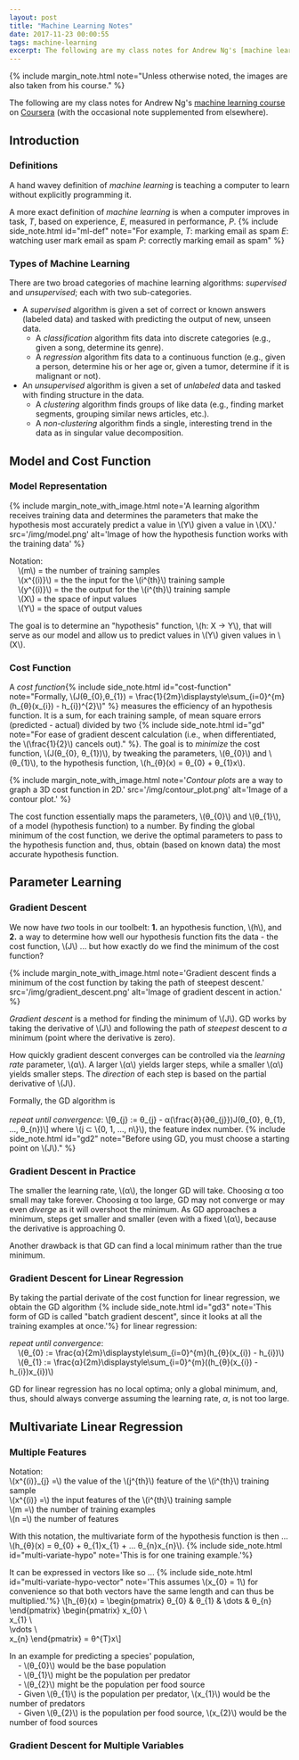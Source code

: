 ```yaml
---
layout: post
title: "Machine Learning Notes"
date: 2017-11-23 00:00:55
tags: machine-learning
excerpt: The following are my class notes for Andrew Ng's [machine learning course](https://www.coursera.org/learn/machine-learning/home/welcome) on [Coursera](https://www.coursera.org/) (with the occasional note supplemented from elsewhere).
---
```


{%
   include margin_note.html
   note="Unless otherwise noted, the images are also taken from his course."
%}

The following are my class notes for Andrew Ng's [machine learning course](https://www.coursera.org/learn/machine-learning/home/welcome) on [Coursera](https://www.coursera.org/) (with the occasional note supplemented from elsewhere).

## Introduction

### Definitions
A hand wavey definition of _machine learning_ is teaching a computer to learn without explicitly programming it.

A more exact definition of _machine learning_ is when a computer improves in task, _T_, based on experience, _E_, measured in performance, _P_.  {% include side_note.html
     id="ml-def"
     note="For example,
         _T_: marking email as spam
         _E_: watching user mark email as spam
         _P_: correctly marking email as spam"
  %}  

### Types of Machine Learning
There are two broad categories of machine learning algorithms: _supervised_ and _unsupervised_; each with two sub-categories.

- A _supervised_ algorithm is given a set of correct or known answers (labeled data) and tasked with predicting the output of new, unseen data.
  - A _classification_ algorithm fits data into discrete categories (e.g., given a song, determine its genre).
  - A _regression_ algorithm fits data to a continuous function (e.g., given a person, determine his or her age or, given a tumor, determine if it is malignant or not).
- An _unsupervised_ algorithm is given a set of _unlabeled_ data and tasked with finding structure in the data.
  - A _clustering_ algorithm finds groups of like data (e.g., finding market segments, grouping similar news articles, etc.).
  - A _non-clustering_ algorithm finds a single, interesting trend in the data as in singular value decomposition.

## Model and Cost Function

### Model Representation
{%
   include margin_note_with_image.html
   note='A learning algorithm receives training data and determines the parameters that make the hypothesis most accurately predict a value in \\(Y\\) given a value in \\(X\\).'
   src='/img/model.png'
   alt='Image of how the hypothesis function works with the training data'
%}

Notation:
<br/>&nbsp;&nbsp;&nbsp;&nbsp;\\(m\\) = the number of training samples
<br/>&nbsp;&nbsp;&nbsp;&nbsp;\\(x^{(i)}\\) = the the input for the \\(i^{th}\\) training sample
<br/>&nbsp;&nbsp;&nbsp;&nbsp;\\(y^{(i)}\\) = the the output for the \\(i^{th}\\) training sample
<br/>&nbsp;&nbsp;&nbsp;&nbsp;\\(X\\) = the space of input values
<br/>&nbsp;&nbsp;&nbsp;&nbsp;\\(Y\\) = the space of output values

The goal is to determine an "hypothesis" function, \\(h: X -> Y\\), that will serve as our model and allow us to predict values in \\(Y\\) given values in \\(X\\).

### Cost Function
A _cost function_{% include side_note.html
     id="cost-function"
     note="Formally, \\(J(θ_{0},θ_{1}) = \frac{1}{2m}\displaystyle\sum_{i=0}^{m}(h_{θ}(x_{i}) - h_{i})^{2}\\)"
  %} measures the efficiency of an hypothesis function. It is a sum, for each training sample, of mean square errors (predicted - actual) divided by two
{% include side_note.html
   id="gd"
   note="For ease of gradient descent calculation (i.e., when differentiated, the \\(\frac{1}{2}\\) cancels out)."
%}. The goal is to _minimize_ the cost function, \\(J(θ_{0}, θ_{1})\\), by tweaking the parameters, \\(θ_{0}\\) and \\(θ_{1}\\), to the hypothesis function, \\(h_{θ}(x) = θ_{0} + θ_{1}x\\).

{%
   include margin_note_with_image.html
   note='_Contour plots_ are a way to graph a 3D cost function in 2D.'
   src='/img/contour_plot.png'
   alt='Image of a contour plot.'
%}

The cost function essentially maps the parameters, \\(θ_{0}\\) and \\(θ_{1}\\), of a model (hypothesis function) to a number. By finding the global minimum of the cost function, we derive the optimal parameters to pass to the hypothesis function and, thus, obtain (based on known data) the most accurate hypothesis function.

## Parameter Learning

### Gradient Descent
We now have _two_ tools in our toolbelt: __1.__ an hypothesis function, \\(h\\), and __2.__ a way to determine how well our hypothesis function fits the data - the cost function, \\(J\\) ... but how exactly do we find the minimum of the cost function?

{%
   include margin_note_with_image.html
   note='Gradient descent finds a minimum of the cost function by taking the path of steepest descent.'
   src='/img/gradient_descent.png'
   alt='Image of gradient descent in action.'
%}

_Gradient descent_ is a method for finding the minimum of \\(J\\). GD works by taking the derivative of \\(J\\) and following the path of _steepest_ descent to _a_ minimum (point where the derivative is zero).

How quickly gradient descent converges can be controlled via the _learning rate_ parameter, \\(α\\). A larger \\(α\\) yields larger steps, while a smaller \\(α\\) yields smaller steps. The _direction_ of each step is based on the partial derivative of \\(J\\).

Formally, the GD algorithm is
<br/><br/>_repeat until convergence_: \\[θ_{j} := θ_{j} - α(\frac{∂}{∂θ_{j}})J(θ_{0}, θ_{1}, ..., θ_{n})\\] where \\(j ⊂ \\{0, 1, ..., n\\}\\), the feature index number.
{% include side_note.html
   id="gd2"
   note="Before using GD, you must choose a starting point on \\(J\\)."
%}

### Gradient Descent in Practice
The smaller the learning rate, \\(α\\), the longer GD will take. Choosing α too small may take forever. Choosing α too large, GD may not converge or may even _diverge_ as it will overshoot the minimum. As GD approaches a minimum, steps get smaller and smaller (even with a fixed \\(α\\), because the derivative is approaching 0.

Another drawback is that GD can find a local minimum rather than the true minimum.

### Gradient Descent for Linear Regression
By taking the partial derivate of the cost function for linear regression, we obtain the GD algorithm  {% include side_note.html
     id="gd3"
     note='This form of GD is called "batch gradient descent", since it looks at all the training examples at once.'%} for linear regression:

_repeat until convergence_:
<br/>&nbsp;&nbsp;&nbsp;&nbsp;\\(θ_{0} := \frac{α}{2m}\displaystyle\sum_{i=0}^{m}(h_{θ}(x_{i}) - h_{i})\\)
<br/>&nbsp;&nbsp;&nbsp;&nbsp;\\(θ_{1} := \frac{α}{2m}\displaystyle\sum_{i=0}^{m}((h_{θ}(x_{i}) - h_{i})x_{i})\\)

GD for linear regression has no local optima; only a global minimum, and, thus, should always converge assuming the learning rate, _α_, is not too large.

## Multivariate Linear Regression

### Multiple Features
Notation:
<br/>\\(x^{(i)}_{j} =\\) the value of the \\(j^{th}\\) feature of the \\(i^{th}\\) training sample
<br/>\\(x^{(i)} =\\) the input features of the \\(i^{th}\\) training sample
<br/>\\(m =\\) the number of training examples
<br/>\\(n =\\) the number of features

With this notation, the multivariate form of the hypothesis function is then ...<br/> \\(h_{θ}(x) = θ_{0} + θ_{1}x_{1} + ... θ_{n}x_{n}\\).
{% include side_note.html
     id="multi-variate-hypo"
     note='This is for one training example.'%}

It can be expressed in vectors like so ...
{% include side_note.html
     id="multi-variate-hypo-vector"
     note='This assumes \\(x_{0} = 1\\) for convenience so that both vectors have the same length and can thus be multiplied.'%}
\\[h_{θ}(x) =
  \begin{pmatrix}
    θ_{0} & θ_{1} & \dots & θ_{n}
    \end{pmatrix}
    \begin{pmatrix}
      x_{0} \\\
      x_{1} \\\
      \vdots \\\
       x_{n}
    \end{pmatrix}  = θ^{T}x\\]

In an example for predicting a species' population,
<br/>&nbsp;&nbsp;&nbsp;&nbsp;- \\(θ_{0}\\) would be the base population
<br/>&nbsp;&nbsp;&nbsp;&nbsp;- \\(θ_{1}\\) might be the population per predator
<br/>&nbsp;&nbsp;&nbsp;&nbsp;- \\(θ_{2}\\) might be the population per food source
<br/>&nbsp;&nbsp;&nbsp;&nbsp;- Given \\(θ_{1}\\) is the population per predator, \\(x_{1}\\) would be the number of predators
<br/>&nbsp;&nbsp;&nbsp;&nbsp;- Given \\(θ_{2}\\) is the population per food source, \\(x_{2}\\) would be the number of food sources

### Gradient Descent for Multiple Variables
